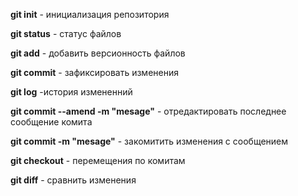 **git init** - инициализация репозитория

**git status** - статус файлов

**git add** - добавить версионность файлов

**git commit** - зафиксировать изменения

**git log** -история измененний

**git commit --amend -m "mesage"** - отредактировать последнее сообщение комита

**git commit -m "mesage"** - закомитить изменения с сообщением

**git checkout** - перемещения по комитам

**git diff** - сравнить изменения